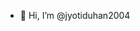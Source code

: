 - 👋 Hi, I’m @jyotiduhan2004

<!---
jyotiduhan2004/jyotiduhan2004 is a ✨ special ✨ repository because its `README.md` (this file) appears on your GitHub profile.
You can click the Preview link to take a look at your changes.
--->
